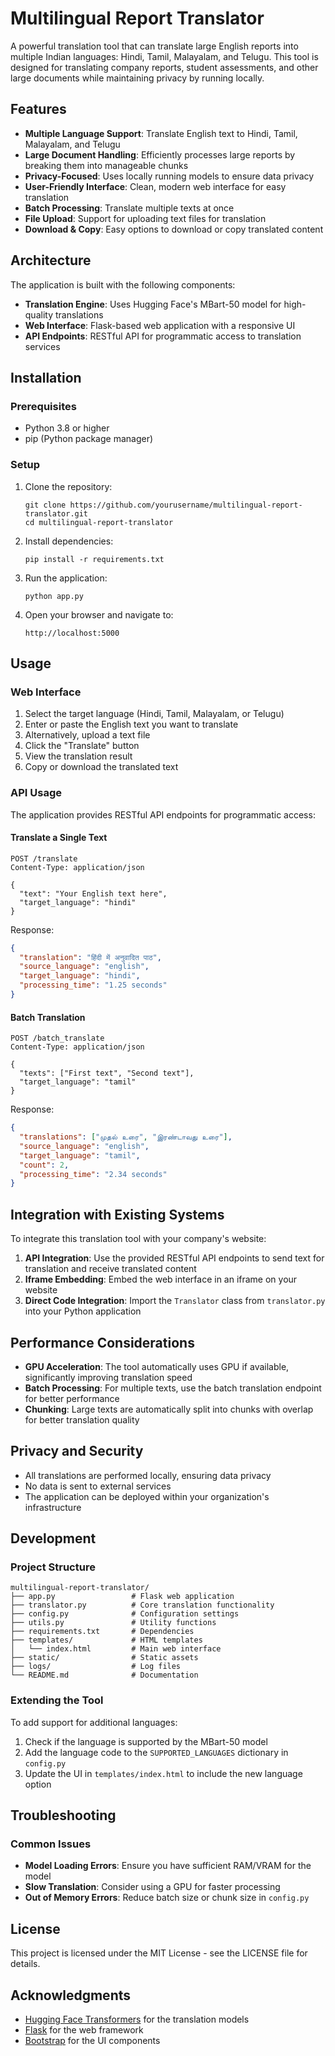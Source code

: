 # Multilingual Report Translator

A powerful translation tool that can translate large English reports into multiple Indian languages: Hindi, Tamil, Malayalam, and Telugu. This tool is designed for translating company reports, student assessments, and other large documents while maintaining privacy by running locally.

## Features

- **Multiple Language Support**: Translate English text to Hindi, Tamil, Malayalam, and Telugu
- **Large Document Handling**: Efficiently processes large reports by breaking them into manageable chunks
- **Privacy-Focused**: Uses locally running models to ensure data privacy
- **User-Friendly Interface**: Clean, modern web interface for easy translation
- **Batch Processing**: Translate multiple texts at once
- **File Upload**: Support for uploading text files for translation
- **Download & Copy**: Easy options to download or copy translated content

## Architecture

The application is built with the following components:

- **Translation Engine**: Uses Hugging Face's MBart-50 model for high-quality translations
- **Web Interface**: Flask-based web application with a responsive UI
- **API Endpoints**: RESTful API for programmatic access to translation services

## Installation

### Prerequisites

- Python 3.8 or higher
- pip (Python package manager)

### Setup

1. Clone the repository:
   ```
   git clone https://github.com/yourusername/multilingual-report-translator.git
   cd multilingual-report-translator
   ```

2. Install dependencies:
   ```
   pip install -r requirements.txt
   ```

3. Run the application:
   ```
   python app.py
   ```

4. Open your browser and navigate to:
   ```
   http://localhost:5000
   ```

## Usage

### Web Interface

1. Select the target language (Hindi, Tamil, Malayalam, or Telugu)
2. Enter or paste the English text you want to translate
3. Alternatively, upload a text file
4. Click the "Translate" button
5. View the translation result
6. Copy or download the translated text

### API Usage

The application provides RESTful API endpoints for programmatic access:

#### Translate a Single Text

```
POST /translate
Content-Type: application/json

{
  "text": "Your English text here",
  "target_language": "hindi"
}
```

Response:
```json
{
  "translation": "हिंदी में अनुवादित पाठ",
  "source_language": "english",
  "target_language": "hindi",
  "processing_time": "1.25 seconds"
}
```

#### Batch Translation

```
POST /batch_translate
Content-Type: application/json

{
  "texts": ["First text", "Second text"],
  "target_language": "tamil"
}
```

Response:
```json
{
  "translations": ["முதல் உரை", "இரண்டாவது உரை"],
  "source_language": "english",
  "target_language": "tamil",
  "count": 2,
  "processing_time": "2.34 seconds"
}
```

## Integration with Existing Systems

To integrate this translation tool with your company's website:

1. **API Integration**: Use the provided RESTful API endpoints to send text for translation and receive translated content
2. **Iframe Embedding**: Embed the web interface in an iframe on your website
3. **Direct Code Integration**: Import the `Translator` class from `translator.py` into your Python application

## Performance Considerations

- **GPU Acceleration**: The tool automatically uses GPU if available, significantly improving translation speed
- **Batch Processing**: For multiple texts, use the batch translation endpoint for better performance
- **Chunking**: Large texts are automatically split into chunks with overlap for better translation quality

## Privacy and Security

- All translations are performed locally, ensuring data privacy
- No data is sent to external services
- The application can be deployed within your organization's infrastructure

## Development

### Project Structure

```
multilingual-report-translator/
├── app.py                 # Flask web application
├── translator.py          # Core translation functionality
├── config.py              # Configuration settings
├── utils.py               # Utility functions
├── requirements.txt       # Dependencies
├── templates/             # HTML templates
│   └── index.html         # Main web interface
├── static/                # Static assets
├── logs/                  # Log files
└── README.md              # Documentation
```

### Extending the Tool

To add support for additional languages:

1. Check if the language is supported by the MBart-50 model
2. Add the language code to the `SUPPORTED_LANGUAGES` dictionary in `config.py`
3. Update the UI in `templates/index.html` to include the new language option

## Troubleshooting

### Common Issues

- **Model Loading Errors**: Ensure you have sufficient RAM/VRAM for the model
- **Slow Translation**: Consider using a GPU for faster processing
- **Out of Memory Errors**: Reduce batch size or chunk size in `config.py`

## License

This project is licensed under the MIT License - see the LICENSE file for details.

## Acknowledgments

- [Hugging Face Transformers](https://huggingface.co/transformers/) for the translation models
- [Flask](https://flask.palletsprojects.com/) for the web framework
- [Bootstrap](https://getbootstrap.com/) for the UI components 